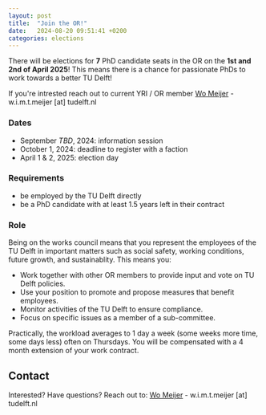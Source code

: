 ```yaml
---
layout: post
title:  "Join the OR!"
date:   2024-08-20 09:51:41 +0200
categories: elections
---
```


There will be elections for **7** PhD candidate seats in the OR on the **1st and 2nd of April 2025**! This means there is a chance for passionate PhDs to work towards a better TU Delft!

If you're intrested reach out to current YRI / OR member [Wo Meijer](https://www.tudelft.nl/io/over-io/personen/meijer-w) - w.i.m.t.meijer [at] tudelft.nl

### Dates

- September _TBD_, 2024: information session
- October 1, 2024: deadline to register with a faction
- April 1 & 2, 2025: election day

### Requirements

- be employed by the TU Delft directly
- be a PhD candidate with at least 1.5 years left in their contract

### Role

Being on the works council means that you represent the employees of the TU Delft in important matters such as social safety, working conditions, future growth, and sustainablity. This means you:

- Work together with other OR members to provide input and vote on TU Delft policies.
- Use your position to promote and propose measures that benefit employees.
- Monitor activities of the TU Delft to ensure compliance.
- Focus on specific issues as a member of a sub-committee.

Practically, the workload averages to 1 day a week (some weeks more time, some days less) often on Thursdays. You will be compensated with a 4 month extension of your work contract.

## Contact

Interested? Have questions? Reach out to: [Wo Meijer](https://www.tudelft.nl/io/over-io/personen/meijer-w) - w.i.m.t.meijer [at] tudelft.nl
